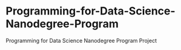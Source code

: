 # Programming-for-Data-Science-Nanodegree-Program
Programming for Data Science Nanodegree Program Project
